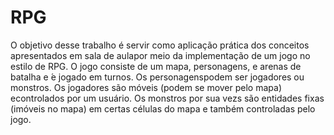# RPG
 
O objetivo desse trabalho é servir como aplicação prática dos conceitos apresentados em sala de aulapor meio da implementação de um jogo no estilo de RPG.
O jogo consiste de um mapa, personagens, e arenas de batalha e  ́e jogado em turnos.  Os personagenspodem ser jogadores ou monstros.  Os jogadores são móveis (podem se mover pelo mapa) econtrolados por um usuário. Os monstros por sua vezs são entidades fixas (imóveis no mapa) em certas células do mapa e também controladas pelo jogo.
